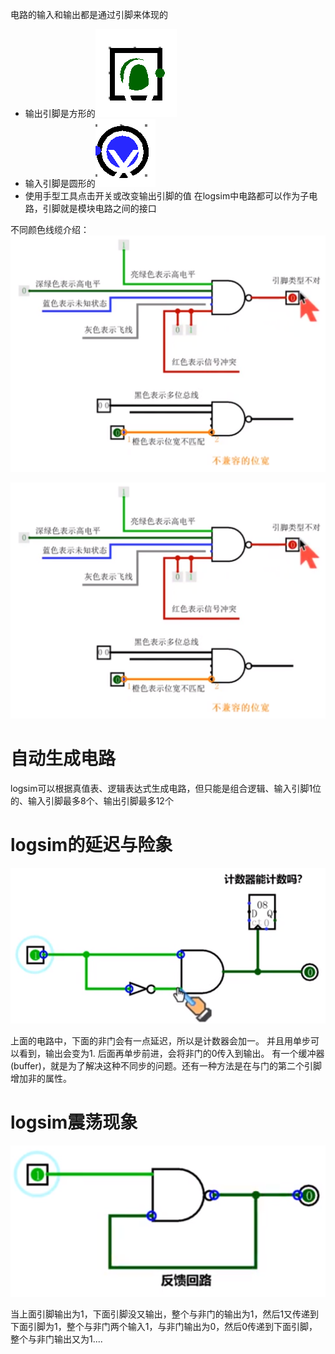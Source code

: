 电路的输入和输出都是通过引脚来体现的
- 输出引脚是方形的![|30](https://raw.githubusercontent.com/later-3/blog-img/main/20221207212357.png)
- 输入引脚是圆形的![|30](https://raw.githubusercontent.com/later-3/blog-img/main/20221207212632.png)
- 使用手型工具点击开关或改变输出引脚的值
在logsim中电路都可以作为子电路，引脚就是模块电路之间的接口

不同颜色线缆介绍：
![](https://raw.githubusercontent.com/later-3/blog-img/main/20221207220954.png)

![|350](https://raw.githubusercontent.com/later-3/blog-img/main/20221207220954.png)


# 自动生成电路
logsim可以根据真值表、逻辑表达式生成电路，但只能是组合逻辑、输入引脚1位的、输入引脚最多8个、输出引脚最多12个


# logsim的延迟与险象
![|400](https://raw.githubusercontent.com/later-3/blog-img/main/20221208215900.png)

上面的电路中，下面的非门会有一点延迟，所以是计数器会加一。
并且用单步可以看到，输出会变为1. 后面再单步前进，会将非门的0传入到输出。
有一个缓冲器(buffer)，就是为了解决这种不同步的问题。还有一种方法是在与门的第二个引脚增加非的属性。


# logsim震荡现象

![|400](https://raw.githubusercontent.com/later-3/blog-img/main/20221208223246.png)

当上面引脚输出为1，下面引脚没又输出，整个与非门的输出为1，然后1又传递到下面引脚为1，整个与非门两个输入1，与非门输出为0，然后0传递到下面引脚，整个与非门输出又为1....


